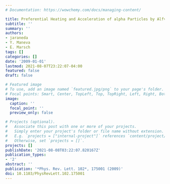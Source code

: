 ```yaml
---
# Documentation: https://wowchemy.com/docs/managing-content/

title: Preferential Heating and Acceleration of alpha Particles by Alfvén-Cyclotron Waves
subtitle: ''
summary: ''
authors:
- jaraneda
- Y. Maneva
- E. Marsch
tags: []
categories: []
date: '2009-01-01'
lastmod: 2021-08-07T23:22:07-04:00
featured: false
draft: false

# Featured image
# To use, add an image named `featured.jpg/png` to your page's folder.
# Focal points: Smart, Center, TopLeft, Top, TopRight, Left, Right, BottomLeft, Bottom, BottomRight.
image:
  caption: ''
  focal_point: ''
  preview_only: false

# Projects (optional).
#   Associate this post with one or more of your projects.
#   Simply enter your project's folder or file name without extension.
#   E.g. `projects = ["internal-project"]` references `content/project/deep-learning/index.md`.
#   Otherwise, set `projects = []`.
projects: []
publishDate: '2021-08-08T03:22:07.820167Z'
publication_types:
- '2'
abstract: ''
publication: '*Phys. Rev. Lett. 102*, 175001 (2009)'
doi: 10.1103/PhysRevLett.102.175001
---
```

